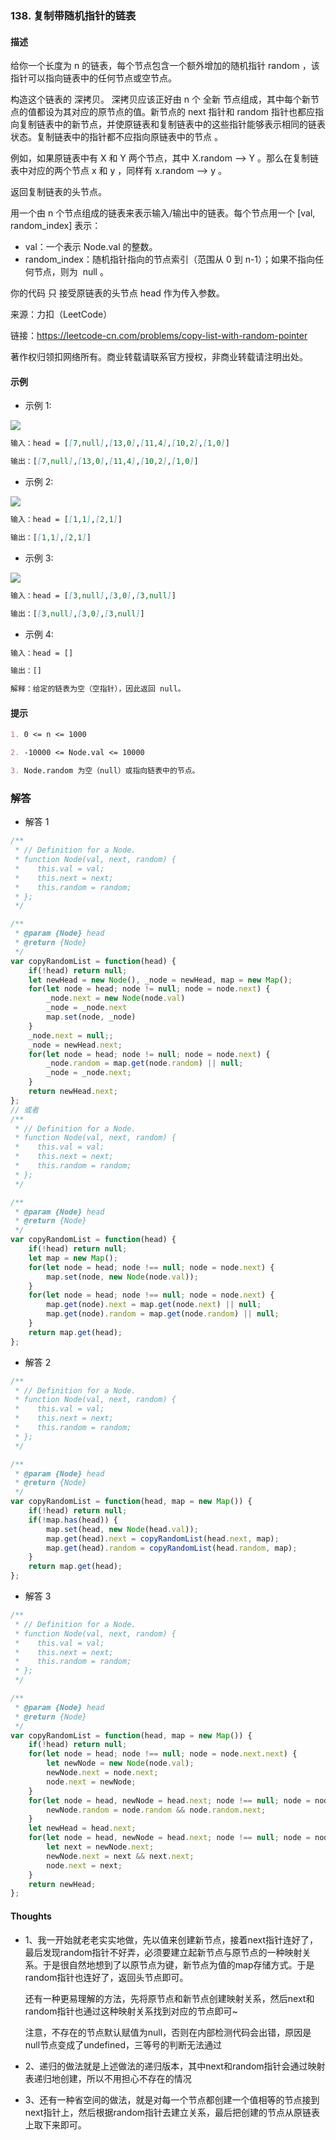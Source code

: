 ### 138. 复制带随机指针的链表

#### 描述

给你一个长度为 n 的链表，每个节点包含一个额外增加的随机指针 random ，该指针可以指向链表中的任何节点或空节点。

构造这个链表的 深拷贝。 深拷贝应该正好由 n 个 全新 节点组成，其中每个新节点的值都设为其对应的原节点的值。新节点的 next 指针和 random 指针也都应指向复制链表中的新节点，并使原链表和复制链表中的这些指针能够表示相同的链表状态。复制链表中的指针都不应指向原链表中的节点 。

例如，如果原链表中有 X 和 Y 两个节点，其中 X.random --> Y 。那么在复制链表中对应的两个节点 x 和 y ，同样有 x.random --> y 。

返回复制链表的头节点。

用一个由 n 个节点组成的链表来表示输入/输出中的链表。每个节点用一个 [val, random_index] 表示：

+ val：一个表示 Node.val 的整数。
+ random_index：随机指针指向的节点索引（范围从 0 到 n-1）；如果不指向任何节点，则为  null 。

你的代码 只 接受原链表的头节点 head 作为传入参数。

来源：力扣（LeetCode）

链接：https://leetcode-cn.com/problems/copy-list-with-random-pointer

著作权归领扣网络所有。商业转载请联系官方授权，非商业转载请注明出处。

#### 示例

+ 示例 1:

![](https://assets.leetcode-cn.com/aliyun-lc-upload/uploads/2020/01/09/e1.png)
```md
输入：head = [[7,null],[13,0],[11,4],[10,2],[1,0]]

输出：[[7,null],[13,0],[11,4],[10,2],[1,0]]
```
+ 示例 2:

![](https://assets.leetcode-cn.com/aliyun-lc-upload/uploads/2020/01/09/e2.png)
```md
输入：head = [[1,1],[2,1]]

输出：[[1,1],[2,1]]
```
+ 示例 3:

![](https://assets.leetcode-cn.com/aliyun-lc-upload/uploads/2020/01/09/e3.png)
```md
输入：head = [[3,null],[3,0],[3,null]]

输出：[[3,null],[3,0],[3,null]]
```
+ 示例 4:
```md
输入：head = []

输出：[]

解释：给定的链表为空（空指针），因此返回 null。
```


#### 提示
```md
1. 0 <= n <= 1000

2. -10000 <= Node.val <= 10000

3. Node.random 为空（null）或指向链表中的节点。
```

### 解答

+ 解答 1
```js
/**
 * // Definition for a Node.
 * function Node(val, next, random) {
 *    this.val = val;
 *    this.next = next;
 *    this.random = random;
 * };
 */

/**
 * @param {Node} head
 * @return {Node}
 */
var copyRandomList = function(head) {
    if(!head) return null;
    let newHead = new Node(), _node = newHead, map = new Map();
    for(let node = head; node != null; node = node.next) {
        _node.next = new Node(node.val)
        _node = _node.next
        map.set(node, _node)
    }
    _node.next = null;;
    _node = newHead.next;
    for(let node = head; node != null; node = node.next) {
        _node.random = map.get(node.random) || null;
        _node = _node.next;
    }
    return newHead.next;
};
// 或者
/**
 * // Definition for a Node.
 * function Node(val, next, random) {
 *    this.val = val;
 *    this.next = next;
 *    this.random = random;
 * };
 */

/**
 * @param {Node} head
 * @return {Node}
 */
var copyRandomList = function(head) {
    if(!head) return null;
    let map = new Map();
    for(let node = head; node !== null; node = node.next) {
        map.set(node, new Node(node.val));
    }
    for(let node = head; node !== null; node = node.next) {
        map.get(node).next = map.get(node.next) || null;
        map.get(node).random = map.get(node.random) || null;
    }
    return map.get(head);
};
```

+ 解答 2
```js
/**
 * // Definition for a Node.
 * function Node(val, next, random) {
 *    this.val = val;
 *    this.next = next;
 *    this.random = random;
 * };
 */

/**
 * @param {Node} head
 * @return {Node}
 */
var copyRandomList = function(head, map = new Map()) {
    if(!head) return null;
    if(!map.has(head)) {
        map.set(head, new Node(head.val));
        map.get(head).next = copyRandomList(head.next, map);
        map.get(head).random = copyRandomList(head.random, map);
    }
    return map.get(head);
};
```

+ 解答 3
```js
/**
 * // Definition for a Node.
 * function Node(val, next, random) {
 *    this.val = val;
 *    this.next = next;
 *    this.random = random;
 * };
 */

/**
 * @param {Node} head
 * @return {Node}
 */
var copyRandomList = function(head, map = new Map()) {
    if(!head) return null;
    for(let node = head; node !== null; node = node.next.next) {
        let newNode = new Node(node.val);
        newNode.next = node.next;
        node.next = newNode;
    }
    for(let node = head, newNode = head.next; node !== null; node = node.next.next, newNode = newNode.next && newNode.next.next) {
        newNode.random = node.random && node.random.next;
    }
    let newHead = head.next;
    for(let node = head, newNode = head.next; node !== null; node = node.next, newNode = newNode.next) {
        let next = newNode.next;
        newNode.next = next && next.next;
        node.next = next;
    }
    return newHead;
};
```

#### Thoughts

+ 1、我一开始就老老实实地做，先以值来创建新节点，接着next指针连好了，最后发现random指针不好弄，必须要建立起新节点与原节点的一种映射关系。于是很自然地想到了以原节点为键，新节点为值的map存储方式。于是random指针也连好了，返回头节点即可。
  
  还有一种更易理解的方法，先将原节点和新节点创建映射关系，然后next和random指针也通过这种映射关系找到对应的节点即可~
  
  注意，不存在的节点默认赋值为null，否则在内部检测代码会出错，原因是null节点变成了undefined，三等号的判断无法通过

+ 2、递归的做法就是上述做法的递归版本，其中next和random指针会通过映射表递归地创建，所以不用担心不存在的情况

+ 3、还有一种省空间的做法，就是对每一个节点都创建一个值相等的节点接到next指针上，然后根据random指针去建立关系，最后把创建的节点从原链表上取下来即可。